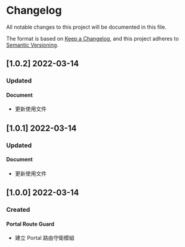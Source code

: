 # Changelog

All notable changes to this project will be documented in this file.

The format is based on [Keep a Changelog](https://keepachangelog.com/en/1.0.0/),
and this project adheres to [Semantic Versioning](https://semver.org/spec/v2.0.0.html).

## [1.0.2] 2022-03-14

### Updated

#### Document

- 更新使用文件

## [1.0.1] 2022-03-14

### Updated

#### Document

- 更新使用文件

## [1.0.0] 2022-03-14

### Created

#### Portal Route Guard

- 建立 Portal 路由守衛模組
